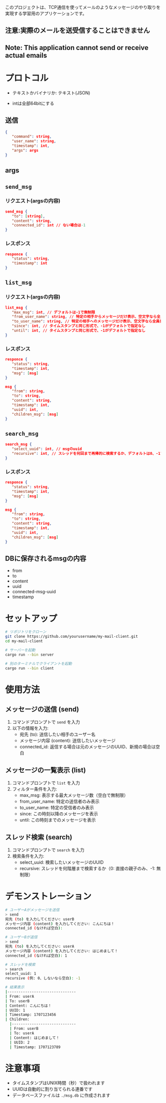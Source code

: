 このプロジェクトは、TCP通信を使ってメールのようなメッセージのやり取りを実現する学習用のアプリケーションです。

## 注意:実際のメールを送受信することはできません
## Note: This application cannot send or receive actual emails

# プロトコル
- テキストかバイナリか: テキスト(JSON)

- intは全部64bitにする

## 送信
``` json
{
   "command": string,
   "user_name": string,
   "timestamp": int,
   "args": args
}
```

## args

## `send_msg` 

### リクエスト(argsの内容)

``` json
send_msg {
   "to": [string],
   "content": string,
   "connected_id": int // ない場合は-1
}
```


### レスポンス
``` json
responce {
   "status": string,
   "timestamp": int
}
```


## `list_msg`

### リクエスト(argsの内容)
``` json
list_msg {
   "max_msg": int, // デフォルトは-1で無制限
   "from_user_name": string, // 特定の相手からメッセージだけ表示、空文字なら全員表示
   "to_user_name": string, // 特定の相手へのメッセージだけ表示、空文字なら全員表示
   "since": int, // タイムスタンプと同じ形式で、-1がデフォルトで指定なし
   "until": int, // タイムスタンプと同じ形式で、-1がデフォルトで指定なし
}
```

### レスポンス

``` json
responce {
   "status": string,
   "timestamp": int,
   "msg": [msg]
}
```

``` json
msg {
   "from": string,
   "to": string,
   "content": string,
   "timestamp": int,
   "uuid": int,
   "children_msg": [msg]
}
```

## `search_msg`
``` json
search_msg {
   "select_uuid": int, // msgのuuid
   "recursive": int, // スレッドを何回まで再帰的に検索するか、デフォルトは0、-1で見つからなくなるまで永遠に
}
```

### レスポンス

``` json
responce {
   "status": string,
   "timestamp": int,
   "msg": [msg]
}
```

``` json
msg {
   "from": string,
   "to": string,
   "content": string,
   "timestamp": int,
   "uuid": int,
   "children_msg": [msg]
}
```


## DBに保存されるmsgの内容
* from
* to
* content
* uuid
* connected-msg-uuid
*  timestamp

# セットアップ

```bash
# リポジトリをクローン
git clone https://github.com/yourusername/my-mail-client.git
cd my-mail-client

# サーバーを起動
cargo run --bin server

# 別のターミナルでクライアントを起動
cargo run --bin client
```

# 使用方法

## メッセージの送信 (send)

1. コマンドプロンプトで `send` を入力
2. 以下の情報を入力:
   - 宛先 (to): 送信したい相手のユーザー名
   - メッセージ内容 (content): 送信したいメッセージ
   - connected_id: 返信する場合は元のメッセージのUUID、新規の場合は空白

## メッセージの一覧表示 (list)

1. コマンドプロンプトで `list` を入力
2. フィルター条件を入力:
   - max_msg: 表示する最大メッセージ数（空白で無制限）
   - from_user_name: 特定の送信者のみ表示
   - to_user_name: 特定の受信者のみ表示
   - since: この時刻以降のメッセージを表示
   - until: この時刻までのメッセージを表示

## スレッド検索 (search)

1. コマンドプロンプトで `search` を入力
2. 検索条件を入力:
   - select_uuid: 検索したいメッセージのUUID
   - recursive: スレッドを何階層まで検索するか（0: 直接の親子のみ、-1: 無制限）

# デモンストレーション

```bash
# ユーザーAがメッセージを送信
> send
宛先 (to) を入力してください: userB
メッセージ内容 (content) を入力してください: こんにちは！
connected_id (なければ空白): 

# ユーザーBが返信
> send
宛先 (to) を入力してください: userA
メッセージ内容 (content) を入力してください: はじめまして！
connected_id (なければ空白): 1

# スレッドを検索
> search
select_uuid: 1
recursive (例: 0、しないなら空白): -1

# 結果表示
|-------------------------------
| From: userA
| To: userB
| Content: こんにちは！
| UUID: 1
| Timestamp: 1707123456
| Children:
  |-----------------------------
  | From: userB
  | To: userA
  | Content: はじめまして！
  | UUID: 2
  | Timestamp: 1707123789
```

# 注意事項

- タイムスタンプはUNIX時間（秒）で扱われます
- UUIDは自動的に割り当てられる連番です
- データベースファイルは `./msg.db` に作成されます